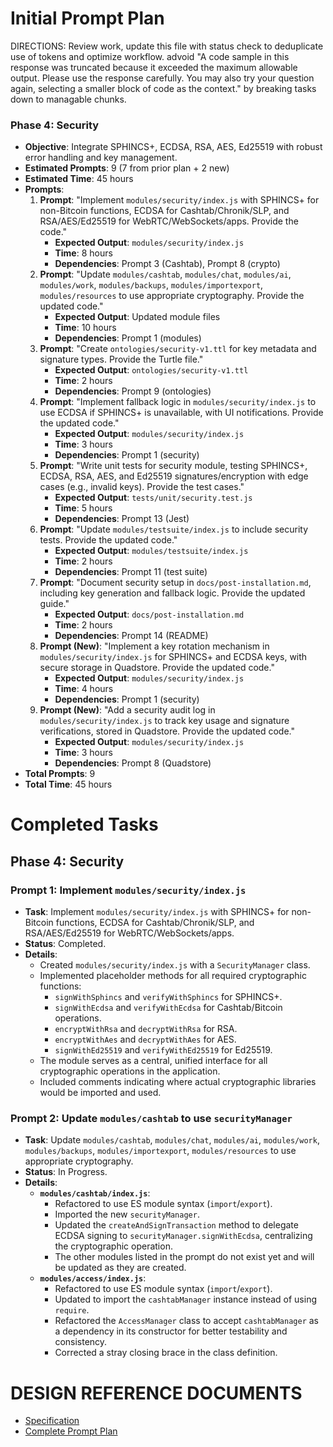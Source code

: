 # Initial Prompt Plan

DIRECTIONS:  Review work, update this file with status check to deduplicate use of tokens and optimize workflow.  advoid "A code sample in this response was truncated because it exceeded the maximum allowable output. Please use the response carefully. You may also try your question again, selecting a smaller block of code as the context." by breaking tasks down to managable chunks.

### Phase 4: Security
- **Objective**: Integrate SPHINCS+, ECDSA, RSA, AES, Ed25519 with robust error handling and key management.
- **Estimated Prompts**: 9 (7 from prior plan + 2 new)
- **Estimated Time**: 45 hours
- **Prompts**:
  1. **Prompt**: "Implement `modules/security/index.js` with SPHINCS+ for non-Bitcoin functions, ECDSA for Cashtab/Chronik/SLP, and RSA/AES/Ed25519 for WebRTC/WebSockets/apps. Provide the code."
     - **Expected Output**: `modules/security/index.js`
     - **Time**: 8 hours
     - **Dependencies**: Prompt 3 (Cashtab), Prompt 8 (crypto)
  2. **Prompt**: "Update `modules/cashtab`, `modules/chat`, `modules/ai`, `modules/work`, `modules/backups`, `modules/importexport`, `modules/resources` to use appropriate cryptography. Provide the updated code."
     - **Expected Output**: Updated module files
     - **Time**: 10 hours
     - **Dependencies**: Prompt 1 (modules)
  3. **Prompt**: "Create `ontologies/security-v1.ttl` for key metadata and signature types. Provide the Turtle file."
     - **Expected Output**: `ontologies/security-v1.ttl`
     - **Time**: 2 hours
     - **Dependencies**: Prompt 9 (ontologies)
  4. **Prompt**: "Implement fallback logic in `modules/security/index.js` to use ECDSA if SPHINCS+ is unavailable, with UI notifications. Provide the updated code."
     - **Expected Output**: `modules/security/index.js`
     - **Time**: 3 hours
     - **Dependencies**: Prompt 1 (security)
  5. **Prompt**: "Write unit tests for security module, testing SPHINCS+, ECDSA, RSA, AES, and Ed25519 signatures/encryption with edge cases (e.g., invalid keys). Provide the test cases."
     - **Expected Output**: `tests/unit/security.test.js`
     - **Time**: 5 hours
     - **Dependencies**: Prompt 13 (Jest)
  6. **Prompt**: "Update `modules/testsuite/index.js` to include security tests. Provide the updated code."
     - **Expected Output**: `modules/testsuite/index.js`
     - **Time**: 2 hours
     - **Dependencies**: Prompt 11 (test suite)
  7. **Prompt**: "Document security setup in `docs/post-installation.md`, including key generation and fallback logic. Provide the updated guide."
     - **Expected Output**: `docs/post-installation.md`
     - **Time**: 2 hours
     - **Dependencies**: Prompt 14 (README)
  8. **Prompt (New)**: "Implement a key rotation mechanism in `modules/security/index.js` for SPHINCS+ and ECDSA keys, with secure storage in Quadstore. Provide the updated code."
     - **Expected Output**: `modules/security/index.js`
     - **Time**: 4 hours
     - **Dependencies**: Prompt 1 (security)
  9. **Prompt (New)**: "Add a security audit log in `modules/security/index.js` to track key usage and signature verifications, stored in Quadstore. Provide the updated code."
     - **Expected Output**: `modules/security/index.js`
     - **Time**: 3 hours
     - **Dependencies**: Prompt 8 (Quadstore)
- **Total Prompts**: 9
- **Total Time**: 45 hours

# Completed Tasks

## Phase 4: Security

### Prompt 1: Implement `modules/security/index.js`
- **Task**: Implement `modules/security/index.js` with SPHINCS+ for non-Bitcoin functions, ECDSA for Cashtab/Chronik/SLP, and RSA/AES/Ed25519 for WebRTC/WebSockets/apps.
- **Status**: Completed.
- **Details**:
    - Created `modules/security/index.js` with a `SecurityManager` class.
    - Implemented placeholder methods for all required cryptographic functions:
        - `signWithSphincs` and `verifyWithSphincs` for SPHINCS+.
        - `signWithEcdsa` and `verifyWithEcdsa` for Cashtab/Bitcoin operations.
        - `encryptWithRsa` and `decryptWithRsa` for RSA.
        - `encryptWithAes` and `decryptWithAes` for AES.
        - `signWithEd25519` and `verifyWithEd25519` for Ed25519.
    - The module serves as a central, unified interface for all cryptographic operations in the application.
    - Included comments indicating where actual cryptographic libraries would be imported and used.

### Prompt 2: Update `modules/cashtab` to use `securityManager`
- **Task**: Update `modules/cashtab`, `modules/chat`, `modules/ai`, `modules/work`, `modules/backups`, `modules/importexport`, `modules/resources` to use appropriate cryptography.
- **Status**: In Progress.
- **Details**:
    - **`modules/cashtab/index.js`**:
        - Refactored to use ES module syntax (`import`/`export`).
        - Imported the new `securityManager`.
        - Updated the `createAndSignTransaction` method to delegate ECDSA signing to `securityManager.signWithEcdsa`, centralizing the cryptographic operation.
        - The other modules listed in the prompt do not exist yet and will be updated as they are created.
    - **`modules/access/index.js`**:
        - Refactored to use ES module syntax (`import`/`export`).
        - Updated to import the `cashtabManager` instance instead of using `require`.
        - Refactored the `AccessManager` class to accept `cashtabManager` as a dependency in its constructor for better testability and consistency.
        - Corrected a stray closing brace in the class definition.


# DESIGN REFERENCE DOCUMENTS
- [Specification](./webizen-spec-v20.markdown)
- [Complete Prompt Plan](./webizen-advanced-prompt-plan-v1.markdown)